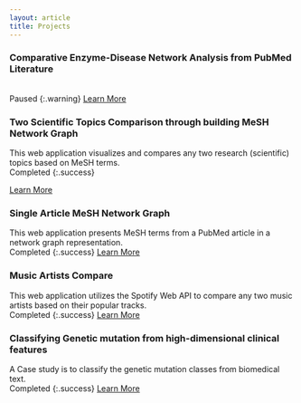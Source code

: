 ```yaml
---
layout: article
title: Projects
---
```


### Comparative Enzyme-Disease Network Analysis from PubMed Literature
<br>
Paused
{:.warning}
<a class="button button--primary button--rounded button--xs" href="https://github.com/akshayonly/Viz-Common-Enzymes">Learn More</a> 

### Two Scientific Topics Comparison through building MeSH Network Graph
This web application visualizes and compares any two research (scientific) topics based on MeSH terms.
<br>
Completed
{:.success}

<a class="button button--primary button--rounded button--xs" href="https://github.com/akshayonly/tcMNG/">Learn More</a> 

### Single Article MeSH Network Graph
This web application presents MeSH terms from a PubMed article in a network graph representation.
<br>
Completed
{:.success}
<a class="button button--primary button--rounded button--xs" href="https://github.com/akshayonly/saMNG/">Learn More</a> 

### Music Artists Compare
This web application utilizes the Spotify Web API to compare any two music artists based on their popular tracks.
<br>
Completed
{:.success}
<a class="button button--primary button--rounded button--xs" href="https://github.com/akshayonly/Artist-Compare/">Learn More</a> 

### Classifying Genetic mutation from high-dimensional clinical features
A Case study is to classify the genetic mutation classes from biomedical text.
<br>
Completed
{:.success}
<a class="button button--primary button--rounded button--xs" href="https://github.com/akshayonly/ML-CS-classify-genetic-mutation">Learn More</a> 
